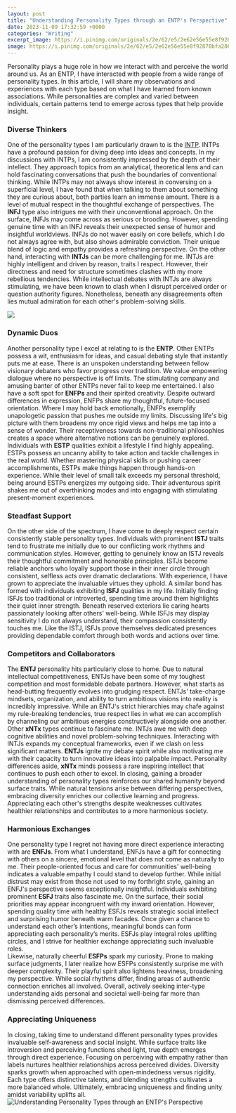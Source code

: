 ```yaml
---
layout: post
title: "Understanding Personality Types through an ENTP's Perspective"
date: 2023-11-09 17:32:59 +0000
categories: "Writing"
excerpt_image: https://i.pinimg.com/originals/2e/62/e5/2e62e56e55e8f92870bfa2862e5be196.png
image: https://i.pinimg.com/originals/2e/62/e5/2e62e56e55e8f92870bfa2862e5be196.png
---
```


Personality plays a huge role in how we interact with and perceive the world around us. As an ENTP, I have interacted with people from a wide range of personality types. In this article, I will share my observations and experiences with each type based on what I have learned from known associations. While personalities are complex and varied between individuals, certain patterns tend to emerge across types that help provide insight.
### Diverse Thinkers 
One of the personality types I am particularly drawn to is the [INTP](https://fistore.mysenprints.com/collection/alfieri). INTPs have a profound passion for diving deep into ideas and concepts. In my discussions with INTPs, I am consistently impressed by the depth of their intellect. They approach topics from an analytical, theoretical lens and can hold fascinating conversations that push the boundaries of conventional thinking. While INTPs may not always show interest in conversing on a superficial level, I have found that when talking to them about something they are curious about, both parties learn an immense amount. There is a level of mutual respect in the thoughtful exchange of perspectives.
The **INFJ** type also intrigues me with their unconventional approach. On the surface, INFJs may come across as serious or brooding. However, spending genuine time with an INFJ reveals their unexpected sense of humor and insightful worldviews. INFJs do not waver easily on core beliefs, which I do not always agree with, but also shows admirable conviction. Their unique blend of logic and empathy provides a refreshing perspective. 
On the other hand, interacting with **INTJs** can be more challenging for me. INTJs are highly intelligent and driven by reason, traits I respect. However, their directness and need for structure sometimes clashes with my more rebellious tendencies. While intellectual debates with INTJs are always stimulating, we have been known to clash when I disrupt perceived order or question authority figures. Nonetheless, beneath any disagreements often lies mutual admiration for each other's problem-solving skills.

![](https://i.pinimg.com/originals/94/dd/41/94dd413626ce1927b3c39770dee6cbb8.png)
###  Dynamic Duos
Another personality type I excel at relating to is the **ENTP**. Other ENTPs possess a wit, enthusiasm for ideas, and casual debating style that instantly puts me at ease. There is an unspoken understanding between fellow visionary debaters who favor progress over tradition. We value empowering dialogue where no perspective is off limits. The stimulating company and amusing banter of other ENTPs never fail to keep me entertained. 
I also have a soft spot for **ENFPs** and their spirited creativity. Despite outward differences in expression, ENFPs share my thoughtful, future-focused orientation. Where I may hold back emotionally, ENFPs exemplify unapologetic passion that pushes me outside my limits. Discussing life's big picture with them broadens my once rigid views and helps me tap into a sense of wonder. Their receptiveness towards non-traditional philosophies creates a space where alternative notions can be genuinely explored.
Individuals with **ESTP** qualities exhibit a lifestyle I find highly appealing. ESTPs possess an uncanny ability to take action and tackle challenges in the real world. Whether mastering physical skills or pushing career accomplishments, ESTPs make things happen through hands-on experience. While their level of small talk exceeds my personal threshold, being around ESTPs energizes my outgoing side. Their adventurous spirit shakes me out of overthinking modes and into engaging with stimulating present-moment experiences.
### Steadfast Support
On the other side of the spectrum, I have come to deeply respect certain consistently stable personality types. Individuals with prominent **ISTJ** traits tend to frustrate me initially due to our conflicting work rhythms and communication styles. However, getting to genuinely know an ISTJ reveals their thoughtful commitment and honorable principles. ISTJs become reliable anchors who loyally support those in their inner circle through consistent, selfless acts over dramatic declarations. With experience, I have grown to appreciate the invaluable virtues they uphold.
A similar bond has formed with individuals exhibiting **ISFJ** qualities in my life. Initially finding ISFJs too traditional or introverted, spending time around them highlights their quiet inner strength. Beneath reserved exteriors lie caring hearts passionately looking after others' well-being. While ISFJs may display sensitivity I do not always understand, their compassion consistently touches me. Like the ISTJ, ISFJs prove themselves dedicated presences providing dependable comfort through both words and actions over time. 
### Competitors and Collaborators  
The **ENTJ** personality hits particularly close to home. Due to natural intellectual competitiveness, ENTJs have been some of my toughest competition and most formidable debate partners. However, what starts as head-butting frequently evolves into grudging respect. ENTJs' take-charge mindsets, organization, and ability to turn ambitious visions into reality is incredibly impressive. While an ENTJ's strict hierarchies may chafe against my rule-breaking tendencies, true respect lies in what we can accomplish by channeling our ambitious energies constructively alongside one another. 
Other **xNTx** types continue to fascinate me. INTJs awe me with deep cognitive abilities and novel problem-solving techniques. Interacting with INTJs expands my conceptual frameworks, even if we clash on less significant matters. **ENTJs** ignite my debate spirit while also motivating me with their capacity to turn innovative ideas into palpable impact. Personality differences aside, **xNTx** minds possess a rare inspiring intellect that continues to push each other to excel.
In closing, gaining a broader understanding of personality types reinforces our shared humanity beyond surface traits. While natural tensions arise between differing perspectives, embracing diversity enriches our collective learning and progress. Appreciating each other's strengths despite weaknesses cultivates healthier relationships and contributes to a more harmonious society.
### Harmonious Exchanges  
One personality type I regret not having more direct experience interacting with are **ENFJs**. From what I understand, ENFJs have a gift for connecting with others on a sincere, emotional level that does not come as naturally to me. Their people-oriented focus and care for communities' well-being indicates a valuable empathy I could stand to develop further. While initial distrust may exist from those not used to my forthright style, gaining an ENFJ's perspective seems exceptionally insightful. 
Individuals exhibiting prominent **ESFJ** traits also fascinate me. On the surface, their social priorities may appear incongruent with my inward orientation. However, spending quality time with healthy ESFJs reveals strategic social intellect and surprising humor beneath warm facades. Once given a chance to understand each other’s intentions, meaningful bonds can form appreciating each personality’s merits. ESFJs play integral roles uplifting circles, and I strive for healthier exchange appreciating such invaluable roles.  
Likewise, naturally cheerful **ESFPs** spark my curiosity. Prone to making surface judgments, I later realize how ESFPs consistently surprise me with deeper complexity. Their playful spirit also lightens heaviness, broadening my perspective. While social rhythms differ, finding areas of authentic connection enriches all involved. Overall, actively seeking inter-type understanding aids personal and societal well-being far more than dismissing perceived differences.
### Appreciating Uniqueness
In closing, taking time to understand different personality types provides invaluable self-awareness and social insight. While surface traits like introversion and perceiving functions shed light, true depth emerges through direct experience. Focusing on perceiving with empathy rather than labels nurtures healthier relationships across perceived divides. Diversity sparks growth when approached with open-mindedness versus rigidity. Each type offers distinctive talents, and blending strengths cultivates a more balanced whole. Ultimately, embracing uniqueness and finding unity amidst variability uplifts all.
![Understanding Personality Types through an ENTP's Perspective](https://i.pinimg.com/originals/2e/62/e5/2e62e56e55e8f92870bfa2862e5be196.png)